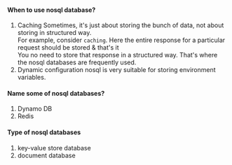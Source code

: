 #### When to use nosql database?
1. Caching
Sometimes, it's just about storing the bunch of data, not about storing in structured way.</br> 
For example, consider `caching`. Here the entire response for a particular request should be stored & that's it</br>
You no need to store that response in a structured way. That's where the nosql databases are frequently used.
2. Dynamic configuration
nosql is very suitable for storing environment variables.
#### Name some of nosql databases?
1. Dynamo DB
2. Redis
#### Type of nosql databases
1. key-value store database
2. document database
